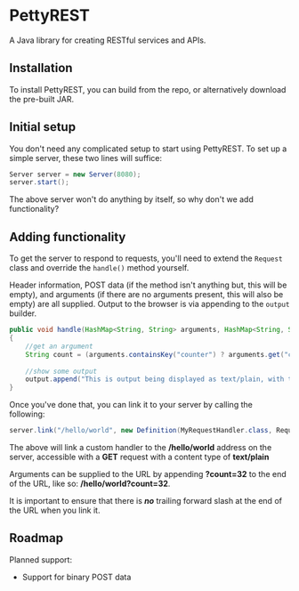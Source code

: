 PettyREST
======

A Java library for creating RESTful services and APIs.

Installation
------

To install PettyREST, you can build from the repo, or alternatively download the pre-built JAR.

Initial setup
------

You don't need any complicated setup to start using PettyREST. To set up a simple server, these two lines will suffice:

```java
Server server = new Server(8080);
server.start();
```

The above server won't do anything by itself, so why don't we add functionality?

Adding functionality
------

To get the server to respond to requests, you'll need to extend the ```Request``` class and override the ```handle()``` method yourself.

Header information, POST data (if the method isn't anything but, this will be empty), and arguments (if there are no arguments present, this will also be empty) are all supplied. Output to the browser is via appending to the ```output``` builder.

```java
public void handle(HashMap<String, String> arguments, HashMap<String, String> headers, HashMap<String, String> post, StringBuilder output)
{
	//get an argument
	String count = (arguments.containsKey("counter") ? arguments.get("counter") : "none");
	
	//show some output
	output.append("This is output being displayed as text/plain, with the counter at " + count + ".");
}
```

Once you've done that, you can link it to your server by calling the following:

```java
server.link("/hello/world", new Definition(MyRequestHandler.class, RequestType.GET_REQUEST, ContentType.TEXT_PLAIN_TYPE));
```

The above will link a custom handler to the **/hello/world** address on the server, accessible with a **GET** request with a content type of **text/plain**

Arguments can be supplied to the URL by appending **?count=32** to the end of the URL, like so: **/hello/world?count=32**.

It is important to ensure that there is ***no*** trailing forward slash at the end of the URL when you link it.

Roadmap
------

Planned support:

- Support for binary POST data
